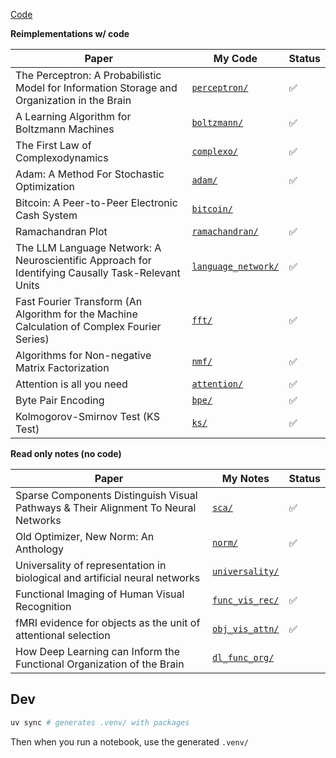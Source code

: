 [Code](https://github.com/xnought/paper-implement/tree/main)

**Reimplementations w/ code**

| Paper                                                                                             | My Code                                    | Status |
| ------------------------------------------------------------------------------------------------- | ------------------------------------------ | ------ |
| The Perceptron: A Probabilistic Model for Information Storage and Organization in the Brain       | [`perceptron/`](./perceptron/)             | ✅     |
| A Learning Algorithm for Boltzmann Machines                                                       | [`boltzmann/`](./boltzmann/)               | ✅     |
| The First Law of Complexodynamics                                                                 | [`complexo/`](./complexo/)                 | ✅     |
| Adam: A Method For Stochastic Optimization                                                        | [`adam/`](./adam/)                         | ✅     |
| Bitcoin: A Peer-to-Peer Electronic Cash System                                                    | [`bitcoin/`](./bitcoin/)                   |        |
| Ramachandran Plot                                                                                 | [`ramachandran/`](./ramachandran/)         | ✅     |
| The LLM Language Network: A Neuroscientific Approach for Identifying Causally Task-Relevant Units | [`language_network/`](./language_network/) | ✅     |
| Fast Fourier Transform (An Algorithm for the Machine Calculation of Complex Fourier Series)       | [`fft/`](./fft/)                           | ✅     |
| Algorithms for Non-negative Matrix Factorization                                                  | [`nmf/`](./nmf/)                           | ✅     |
| Attention is all you need                                                                         | [`attention/`](./attention/)               | ✅     |
| Byte Pair Encoding                                                                                | [`bpe/`](./bpe/)                           | ✅     |
| Kolmogorov-Smirnov Test (KS Test)                                                                 | [`ks/`](./ks/)                             | ✅     |

**Read only notes (no code)**

| Paper                                                                              | My Notes                           | Status |
| ---------------------------------------------------------------------------------- | ---------------------------------- | ------ |
| Sparse Components Distinguish Visual Pathways & Their Alignment To Neural Networks | [`sca/`](./sca/)                   | ✅     |
| Old Optimizer, New Norm: An Anthology                                              | [`norm/`](./norm/)                 | ✅     |
| Universality of representation in biological and artificial neural networks        | [`universality/`](./universality/) |        |
| Functional Imaging of Human Visual Recognition                                     | [`func_vis_rec/`](./func_vis_rec/) | ✅     |
| fMRI evidence for objects as the unit of attentional selection                     | [`obj_vis_attn/`](./obj_vis_attn/) | ✅     |
| How Deep Learning can Inform the Functional Organization of the Brain                     | [`dl_func_org/`](./dl_func_org/) |      |

## Dev

```bash
uv sync # generates .venv/ with packages
```

Then when you run a notebook, use the generated `.venv/`
